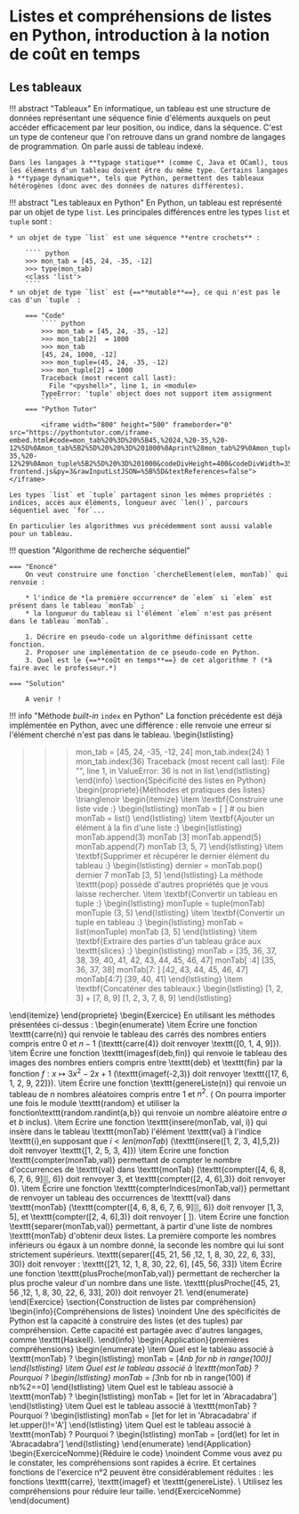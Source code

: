 # Listes et compréhensions de listes en Python, introduction à la notion de coût en temps


## Les tableaux
!!! abstract "Tableaux"
	En informatique, un tableau est une structure de données représentant une séquence finie d'éléments auxquels on peut accéder efficacement par leur position, ou indice, dans la séquence. C'est un type de conteneur que l'on retrouve dans un grand nombre de langages de programmation. On parle aussi de tableau indexé.

	Dans les langages à **typage statique** (comme C, Java et OCaml), tous les éléments d'un tableau doivent être du même type. Certains langages à **typage dynamique**, tels que Python, permettent des tableaux hétérogènes (donc avec des données de natures différentes).

!!! abstract "Les tableaux en Python"
	En Python, un tableau est représenté par un objet de type `list`. Les principales différences entre les types `list` et `tuple` sont :
	
	* un objet de type `list` est une séquence **entre crochets** :
	
		```` python
		>>> mon_tab = [45, 24, -35, -12]
		>>> type(mon_tab)
		<class 'list'>
		````
	* un objet de type `list` est {==**mutable**==}, ce qui n'est pas le cas d'un `tuple` :

		=== "Code"
			```` python
			>>> mon_tab = [45, 24, -35, -12]
			>>> mon_tab[2]  = 1000
			>>> mon_tab
			[45, 24, 1000, -12]
			>>> mon_tuple=(45, 24, -35, -12)
			>>> mon_tuple[2] = 1000
			Traceback (most recent call last):
			  File "<pyshell>", line 1, in <module>
			TypeError: 'tuple' object does not support item assignment
			````
		=== "Python Tutor"
		
			<iframe width="800" height="500" frameborder="0" src="https://pythontutor.com/iframe-embed.html#code=mon_tab%20%3D%20%5B45,%2024,%20-35,%20-12%5D%0Amon_tab%5B2%5D%20%20%3D%201000%0Aprint%28mon_tab%29%0Amon_tuple%3D%2845,%2024,%20-35,%20-12%29%0Amon_tuple%5B2%5D%20%3D%201000&codeDivHeight=400&codeDivWidth=350&cumulative=false&curInstr=0&heapPrimitives=nevernest&origin=opt-frontend.js&py=3&rawInputLstJSON=%5B%5D&textReferences=false"> </iframe>
			
	Les types `list` et `tuple` partagent sinon les mêmes propriétés : indices, accès aux éléments, longueur avec `len()`, parcours séquentiel avec `for`...
	
	En particulier les algorithmes vus précédemment sont aussi valable pour un tableau.


!!! question "Algorithme de recherche séquentiel"

	=== "Enoncé"
		On veut construire une fonction `chercheElement(elem, monTab)` qui renvoie :

		* l'indice de *la première occurrence* de `elem` si `elem` est présent dans le tableau `monTab` ;
		* la longueur du tableau si l'élément `elem` n'est pas présent dans le tableau `monTab`.
		
		1. Décrire en pseudo-code un algorithme définissant cette fonction.
		2. Proposer une implémentation de ce pseudo-code en Python.
		3. Quel est le {==**coût en temps**==} de cet algorithme ? (*à faire avec le professeur.*)

	=== "Solution"
		
		A venir !

!!! info "Méthode *built-in* `index` en Python"
	La fonction précédente est déjà implémentée en Python, avec une différence : elle renvoie une erreur si l'élément cherché n'est pas dans le tableau.
 \begin{lstlisting}
>>> mon_tab =  [45, 24, -35, -12, 24]
>>> mon_tab.index(24)
1
>>> mon_tab.index(36)
Traceback (most recent call last):
  File "<pyshell>", line 1, in <module>
ValueError: 36 is not in list
 \end{lstlisting}
\end{info}
\section{Spécificité des listes en Python}
\begin{propriete}{Méthodes et pratiques des listes}
\trianglenoir
\begin{itemize}
\item \textbf{Construire une liste vide :}
 \begin{lstlisting}
>>> monTab = [ ] # ou bien
>>> monTab = list()
 \end{lstlisting}
\item \textbf{Ajouter un élément à la fin d'une liste :}
 \begin{lstlisting}
>>> monTab.append(3)
>>> monTab
[3]
>>> monTab.append(5)
>>> monTab.append(7)
>>> monTab
[3, 5, 7]
 \end{lstlisting}
 \item \textbf{Supprimer et récupérer le dernier élément du tableau :}
 \begin{lstlisting}
>>> dernier = monTab.pop()
>>> dernier 
7
>>> monTab
[3, 5]
 \end{lstlisting}
La méthode \texttt{pop} possède d'autres propriétés que je vous laisse rechercher.
  \item \textbf{Convertir un tableau en tuple :}
 \begin{lstlisting}
>>> monTuple = tuple(monTab)
>>> monTuple
(3, 5)
 \end{lstlisting}
  \item \textbf{Convertir un tuple en tableau :}
 \begin{lstlisting}
>>> monTab = list(monTuple)
>>> monTab
[3, 5]
 \end{lstlisting}
   \item \textbf{Extraire des parties d'un tableau grâce aux \texttt{slices} :}
 \begin{lstlisting}
>>> monTab = [35, 36, 37, 38, 39, 40, 41, 42, 43, 44, 45, 46, 47]
>>> monTab[ :4]
[35, 36, 37, 38]
>>> monTab[7: ]
[42, 43, 44, 45, 46, 47]
>>> monTab[4:7]
[39, 40, 41]
 \end{lstlisting}
   \item \textbf{Concaténer des tableaux:}
 \begin{lstlisting}
>>> [1, 2, 3] + [7, 8, 9]
[1, 2, 3, 7, 8, 9]
 \end{lstlisting}
 
\end{itemize}
\end{propriete}
\begin{Exercice}
En utilisant les méthodes présentées ci-dessus :
\begin{enumerate}
\item Écrire une fonction \texttt{carre(n)} qui renvoie le tableau des carrés des nombres entiers compris entre $0$ et $n-1$ (\texttt{carre(4)} doit renvoyer \texttt{[0, 1, 4, 9]}).
\item Écrire une fonction \texttt{imagesf(deb,fin)} qui renvoie le tableau  des images des nombres entiers compris entre \texttt{deb} et \texttt{fin} par la fonction $f :x \mapsto 3x^2-2x+1$ (\texttt{imagef(-2,3)} doit renvoyer \texttt{[17, 6, 1, 2, 9, 22]}).
\item Écrire une fonction \texttt{genereListe(n)} qui renvoie un tableau de $n$ nombres aléatoires compris entre $1$ et $n^2$. ( On pourra importer une fois le module \texttt{random} et utiliser la fonction\texttt{random.randint(a,b}) qui renvoie un nombre aléatoire entre $a$ et $b$ inclus).
\item Ecrire une fonction \texttt{insere(monTab, val, i)} qui insère dans le tableau \texttt{monTab} l'élément \texttt{val} à l'indice \texttt{i},en supposant que $i<len(monTab)$ (\texttt{insere([1, 2, 3, 4],5,2)} doit renvoyer \texttt{[1, 2, 5, 3, 4]})
\item Écrire une fonction \texttt{compter(monTab,val)} permettant de compter le nombre d'occurrences de \texttt{val} dans \texttt{monTab} (\texttt{compter([4, 6, 8, 6, 7, 6, 9]▒, 6)} doit renvoyer $3$, et \texttt{compter([2, 4, 6],3)} doit renvoyer $0$).
\item Écrire une fonction \texttt{compterIndices(monTab,val)} permettant de renvoyer un tableau des occurrences de \texttt{val} dans \texttt{monTab} (\texttt{compter([4, 6, 8, 6, 7, 6, 9]▒, 6)} doit renvoyer $[1, 3, 5]$, et \texttt{compter([2, 4, 6],3)} doit renvoyer $[~]$).
\item Écrire une fonction \texttt{separer(monTab,val)}  permettant, à partir d'une liste de nombres \texttt{monTab} d'obtenir deux listes. La première comporte les nombres inférieurs ou égaux à un nombre donné, la seconde les nombre qui lui sont strictement supérieurs.
\texttt{separer([45, 21, 56 ,12, 1, 8, 30, 22, 6, 33], 30)}  doit renvoyer :
\texttt{[21, 12, 1, 8, 30, 22, 6], [45, 56, 33]}
\item Écrire une fonction \texttt{plusProche(monTab,val)}  permettant de rechercher la plus proche valeur d'un nombre dans une liste.
\texttt{plusProche([45, 21, 56 ,12, 1, 8, 30, 22, 6, 33], 20)}  doit renvoyer 21.
\end{enumerate}
\end{Exercice}
\section{Construction de listes par compréhension}
\begin{info}{Compréhensions de listes}
\noindent Une des spécificités de Python est la capacité à construire des listes (et des tuples) par compréhension. Cette capacité est partagée avec d'autres langages, comme \texttt{Haskell}.
\end{info}
\begin{Application}{premières compréhensions}
\begin{enumerate}
\item Quel est le tableau associé à \texttt{monTab} ?
\begin{lstlisting}
monTab = [4*nb for nb in range(100)]
\end{lstlisting}
\item Quel est le tableau associé à \texttt{monTab} ? Pourquoi ?
\begin{lstlisting}
monTab = [3*nb for nb in range(100) if nb%2==0]
\end{lstlisting}
\item Quel est le tableau associé à \texttt{monTab} ?
\begin{lstlisting}
monTab = [let for let in 'Abracadabra']
\end{lstlisting}
\item Quel est le tableau associé à \texttt{monTab} ? Pourquoi ?
\begin{lstlisting}
monTab = [let for let in 'Abracadabra' if let.upper()!='A']
\end{lstlisting}
\item Quel est le tableau associé à \texttt{monTab} ? Pourquoi ?
\begin{lstlisting}
monTab = [ord(let) for let in 'Abracadabra']
\end{lstlisting}
\end{enumerate}
\end{Application}
\begin{ExerciceNomme}{Réduire le code}
\noindent Comme vous avez pu le constater, les compréhensions sont rapides à écrire. Et certaines fonctions de l'exercice n°2 peuvent être considérablement réduites : les fonctions \texttt{carre}, \texttt{imagef} et \texttt{genereListe}. \\
Utilisez les compréhensions pour réduire leur taille.
\end{ExerciceNomme}
\end{document}
